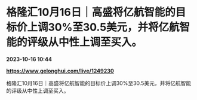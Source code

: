 # 格隆汇10月16日｜高盛将亿航智能的目标价上调30%至30.5美元，并将亿航智能的评级从中性上调至买入。

**2023-10-16 10:44**

**https://www.gelonghui.com/live/1249230**

格隆汇10月16日｜高盛将亿航智能的目标价上调30%至30.5美元，并将亿航智能的评级从中性上调至买入。